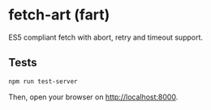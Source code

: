 # fetch-art (fart)

ES5 compliant fetch with abort, retry and timeout support.

## Tests

```bash
npm run test-server
```

Then, open your browser on
[http://localhost:8000](http://localhost:8000).
